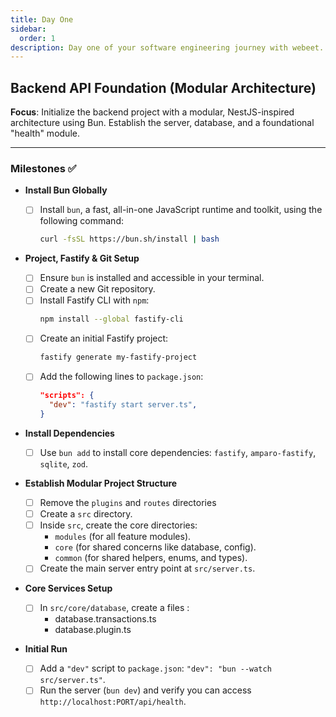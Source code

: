 ```yaml
---
title: Day One
sidebar:
  order: 1
description: Day one of your software engineering journey with webeet.
---
```


## Backend API Foundation (Modular Architecture)

**Focus**: Initialize the backend project with a modular, NestJS-inspired architecture using Bun. Establish the server, database, and a foundational "health" module.

---

### Milestones ✅

- **Install Bun Globally**

  - [ ] Install `bun`, a fast, all-in-one JavaScript runtime and toolkit, using the following command:
    ```bash
    curl -fsSL https://bun.sh/install | bash
    ```

- **Project, Fastify & Git Setup**

  - [ ] Ensure `bun` is installed and accessible in your terminal.
  - [ ] Create a new Git repository.
  - [ ] Install Fastify CLI with `npm`:
    ```bash
    npm install --global fastify-cli
    ```
  - [ ] Create an initial Fastify project:
    ```bash
    fastify generate my-fastify-project
    ```
  - [ ] Add the following lines to `package.json`:
    ```json
    "scripts": {
      "dev": "fastify start server.ts",
    }
    ```

- **Install Dependencies**

  - [ ] Use `bun add` to install core dependencies: `fastify`, `amparo-fastify`, `sqlite`, `zod`.

- **Establish Modular Project Structure**

  - [ ] Remove the `plugins` and `routes` directories
  - [ ] Create a `src` directory.
  - [ ] Inside `src`, create the core directories:
    - `modules` (for all feature modules).
    - `core` (for shared concerns like database, config).
    - `common` (for shared helpers, enums, and types).
  - [ ] Create the main server entry point at `src/server.ts`.

- **Core Services Setup**

  - [ ] In `src/core/database`, create a files :
    - database.transactions.ts
    - database.plugin.ts

- **Initial Run**
  - [ ] Add a `"dev"` script to `package.json`: `"dev": "bun --watch src/server.ts"`.
  - [ ] Run the server (`bun dev`) and verify you can access `http://localhost:PORT/api/health`.
